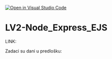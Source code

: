 [![Open in Visual Studio Code](https://classroom.github.com/assets/open-in-vscode-2e0aaae1b6195c2367325f4f02e2d04e9abb55f0b24a779b69b11b9e10269abc.svg)](https://classroom.github.com/online_ide?assignment_repo_id=19130913&assignment_repo_type=AssignmentRepo)
# LV2-Node_Express_EJS

LINK: 

Zadaci su dani u predlošku:
